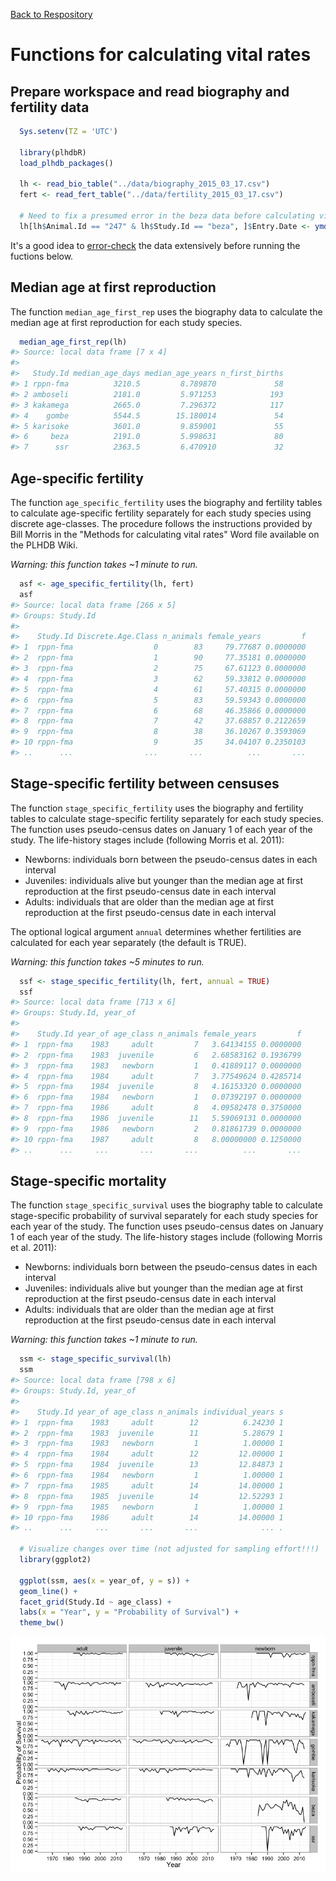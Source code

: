 [Back to Respository](https://github.com/camposfa/plhdbR)

Functions for calculating vital rates
=====================================

Prepare workspace and read biography and fertility data
-------------------------------------------------------

``` r
  Sys.setenv(TZ = 'UTC')

  library(plhdbR)
  load_plhdb_packages()

  lh <- read_bio_table("../data/biography_2015_03_17.csv")
  fert <- read_fert_table("../data/fertility_2015_03_17.csv")
  
  # Need to fix a presumed error in the beza data before calculating vital rates
  lh[lh$Animal.Id == "247" & lh$Study.Id == "beza", ]$Entry.Date <- ymd("1984-07-15")
```

It's a good idea to [error-check](ErrorChecking.md) the data extensively before running the fuctions below.

Median age at first reproduction
--------------------------------

The function `median_age_first_rep` uses the biography data to calculate the median age at first reproduction for each study species.

``` r
  median_age_first_rep(lh)
#> Source: local data frame [7 x 4]
#> 
#>   Study.Id median_age_days median_age_years n_first_births
#> 1 rppn-fma          3210.5         8.789870             58
#> 2 amboseli          2181.0         5.971253            193
#> 3 kakamega          2665.0         7.296372            117
#> 4    gombe          5544.5        15.180014             54
#> 5 karisoke          3601.0         9.859001             55
#> 6     beza          2191.0         5.998631             80
#> 7      ssr          2363.5         6.470910             32
```

Age-specific fertility
----------------------

The function `age_specific_fertility` uses the biography and fertility tables to calculate age-specific fertility separately for each study species using discrete age-classes. The procedure follows the instructions provided by Bill Morris in the "Methods for calculating vital rates" Word file available on the PLHDB Wiki.

*Warning: this function takes ~1 minute to run.*

``` r
  asf <- age_specific_fertility(lh, fert)
  asf
#> Source: local data frame [266 x 5]
#> Groups: Study.Id
#> 
#>    Study.Id Discrete.Age.Class n_animals female_years         f
#> 1  rppn-fma                  0        83     79.77687 0.0000000
#> 2  rppn-fma                  1        90     77.35181 0.0000000
#> 3  rppn-fma                  2        75     67.61123 0.0000000
#> 4  rppn-fma                  3        62     59.33812 0.0000000
#> 5  rppn-fma                  4        61     57.40315 0.0000000
#> 6  rppn-fma                  5        83     59.59343 0.0000000
#> 7  rppn-fma                  6        68     46.35866 0.0000000
#> 8  rppn-fma                  7        42     37.68857 0.2122659
#> 9  rppn-fma                  8        38     36.10267 0.3593069
#> 10 rppn-fma                  9        35     34.04107 0.2350103
#> ..      ...                ...       ...          ...       ...
```

Stage-specific fertility between censuses
-----------------------------------------

The function `stage_specific_fertility` uses the biography and fertility tables to calculate stage-specific fertility separately for each study species. The function uses pseudo-census dates on January 1 of each year of the study. The life-history stages include (following Morris et al. 2011):

-   Newborns: individuals born between the pseudo-census dates in each interval
-   Juveniles: individuals alive but younger than the median age at first reproduction at the first pseudo-census date in each interval
-   Adults: individuals that are older than the median age at first reproduction at the first pseudo-census date in each interval

The optional logical argument `annual` determines whether fertilities are calculated for each year separately (the default is TRUE).

*Warning: this function takes ~5 minutes to run.*

``` r
  ssf <- stage_specific_fertility(lh, fert, annual = TRUE)
  ssf
#> Source: local data frame [713 x 6]
#> Groups: Study.Id, year_of
#> 
#>    Study.Id year_of age_class n_animals female_years         f
#> 1  rppn-fma    1983     adult         7   3.64134155 0.0000000
#> 2  rppn-fma    1983  juvenile         6   2.68583162 0.1936799
#> 3  rppn-fma    1983   newborn         1   0.41889117 0.0000000
#> 4  rppn-fma    1984     adult         7   3.77549624 0.4285714
#> 5  rppn-fma    1984  juvenile         8   4.16153320 0.0000000
#> 6  rppn-fma    1984   newborn         1   0.07392197 0.0000000
#> 7  rppn-fma    1986     adult         8   4.09582478 0.3750000
#> 8  rppn-fma    1986  juvenile        11   5.59069131 0.0000000
#> 9  rppn-fma    1986   newborn         2   0.81861739 0.0000000
#> 10 rppn-fma    1987     adult         8   8.00000000 0.1250000
#> ..      ...     ...       ...       ...          ...       ...
```

Stage-specific mortality
------------------------

The function `stage_specific_survival` uses the biography table to calculate stage-specific probability of survival separately for each study species for each year of the study. The function uses pseudo-census dates on January 1 of each year of the study. The life-history stages include (following Morris et al. 2011):

-   Newborns: individuals born between the pseudo-census dates in each interval
-   Juveniles: individuals alive but younger than the median age at first reproduction at the first pseudo-census date in each interval
-   Adults: individuals that are older than the median age at first reproduction at the first pseudo-census date in each interval

*Warning: this function takes ~1 minute to run.*

``` r
  ssm <- stage_specific_survival(lh)
  ssm
#> Source: local data frame [798 x 6]
#> Groups: Study.Id, year_of
#> 
#>    Study.Id year_of age_class n_animals individual_years s
#> 1  rppn-fma    1983     adult        12          6.24230 1
#> 2  rppn-fma    1983  juvenile        11          5.28679 1
#> 3  rppn-fma    1983   newborn         1          1.00000 1
#> 4  rppn-fma    1984     adult        12         12.00000 1
#> 5  rppn-fma    1984  juvenile        13         12.84873 1
#> 6  rppn-fma    1984   newborn         1          1.00000 1
#> 7  rppn-fma    1985     adult        14         14.00000 1
#> 8  rppn-fma    1985  juvenile        14         12.52293 1
#> 9  rppn-fma    1985   newborn         1          1.00000 1
#> 10 rppn-fma    1986     adult        14         14.00000 1
#> ..      ...     ...       ...       ...              ... .
  
  # Visualize changes over time (not adjusted for sampling effort!!!)
  library(ggplot2)
  
  ggplot(ssm, aes(x = year_of, y = s)) +
  geom_line() +
  facet_grid(Study.Id ~ age_class) +
  labs(x = "Year", y = "Probability of Survival") + 
  theme_bw()
```

![](Vitals-unnamed-chunk-6-1.png)
